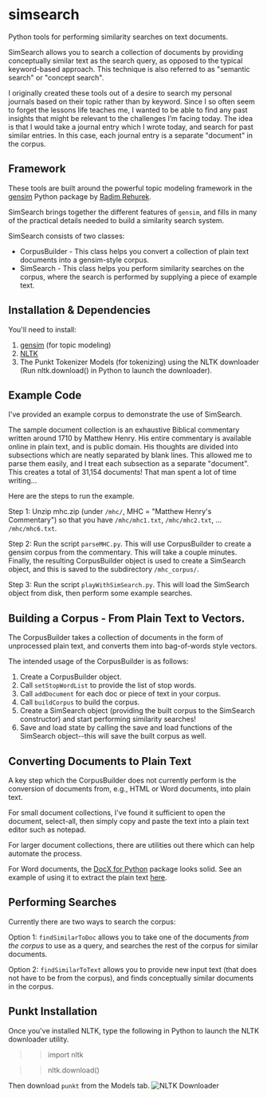 simsearch
=========

Python tools for performing similarity searches on text documents.

SimSearch allows you to search a collection of documents by providing conceptually similar text as the search query, as opposed to the typical keyword-based approach. This technique is also referred to as "semantic search" or "concept search".

I originally created these tools out of a desire to search my personal journals based on their topic rather than by keyword. Since I so often seem to forget the lessons life teaches me, I wanted to be able to find any past insights that might be relevant to the challenges I’m facing today. The idea is that I would take a journal entry which I wrote today, and search for past similar entries. In this case, each journal entry is a separate "document" in the corpus.

## Framework
These tools are built around the powerful topic modeling framework in the [gensim](https://radimrehurek.com/gensim/) Python package by [Radim Rehurek](https://radimrehurek.com/).

SimSearch brings together the different features of `gensim`, and fills in many of the practical details needed to build a similarity search system. 

SimSearch consists of two classes:

* CorpusBuilder - This class helps you convert a collection of plain text documents into a gensim-style corpus. 
* SimSearch - This class helps you perform similarity searches on the corpus, where the search is performed by supplying a piece of example text. 

## Installation & Dependencies

You'll need to install:

1. [gensim](https://radimrehurek.com/gensim/install.html) (for topic modeling)
2. [NLTK](http://www.nltk.org/install.html)
3. The Punkt Tokenizer Models (for tokenizing) using the NLTK downloader (Run nltk.download() in Python to launch the downloader).

## Example Code

I've provided an example corpus to demonstrate the use of SimSearch. 

The sample document collection is an exhaustive Biblical commentary written around 1710 by Matthew Henry. His entire commentary is available online in plain text, and is public domain. His thoughts are divided into subsections which are neatly separated by blank lines. This allowed me to parse them easily, and I treat each subsection as a separate "document". This creates a total of 31,154 documents! That man spent a lot of time writing...

Here are the steps to run the example.

Step 1: Unzip mhc.zip (under `/mhc/`, MHC = "Matthew Henry's Commentary") so that you have `/mhc/mhc1.txt`, `/mhc/mhc2.txt`, ... `/mhc/mhc6.txt`.

Step 2: Run the script `parseMHC.py`. This will use CorpusBuilder to create a gensim corpus from the commentary. This will take a couple minutes. Finally, the resulting CorpusBuilder object is used to create a SimSearch object, and this is saved to the subdirectory `/mhc_corpus/`.

Step 3: Run the script `playWithSimSearch.py`. This will load the SimSearch object from disk, then perform some example searches.

## Building a Corpus - From Plain Text to Vectors.
The CorpusBuilder takes a collection of documents in the form of unprocessed plain text, and converts them into bag-of-words style vectors. 

The intended usage of the CorpusBuilder is as follows:

1. Create a CorpusBuilder object.
2. Call `setStopWordList` to provide the list of stop words.
3. Call `addDocument` for each doc or piece of text in your corpus.
4. Call `buildCorpus` to build the corpus.
5. Create a SimSearch object (providing the built corpus to the 
   SimSearch constructor) and start performing similarity searches!
6. Save and load state by calling the save and load functions of the
   SimSearch object--this will save the built corpus as well.

## Converting Documents to Plain Text
A key step which the CorpusBuilder does not currently perform is the conversion of documents from, e.g., HTML or Word documents, into plain text.

For small document collections, I've found it sufficient to open the document, select-all, then simply copy and paste the text into a plain text editor such as notepad.

For larger document collections, there are utilities out there which can help automate the process.

For Word documents, the [DocX for Python](https://python-docx.readthedocs.io/en/latest/) package looks solid. See an example of using it to extract the plain text [here](http://stackoverflow.com/questions/42482/best-way-to-extract-text-from-a-word-doc-without-using-com-automation).
   
## Performing Searches
Currently there are two ways to search the corpus:

Option 1: `findSimilarToDoc` allows you to take one of the documents _from the corpus_ to use as a query, and searches the rest of the corpus for similar documents.

Option 2: `findSimilarToText` allows you to provide new input text (that does not have to be from the corpus), and finds conceptually similar documents in the corpus. 

## Punkt Installation
Once you've installed NLTK, type the following in Python to launch the NLTK downloader utility.

>> import nltk

>> nltk.download()

Then download `punkt` from the Models tab.
![NLTK Downloader](http://www.mccormickml.com/assets/nltk/nltk_downloader_punkt.png)


